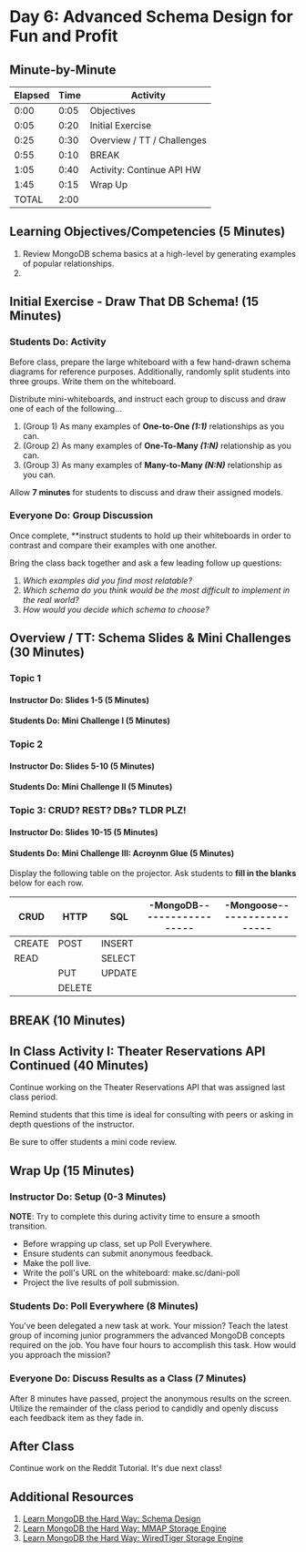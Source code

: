 # Day 6: Advanced Schema Design for Fun and Profit

## Minute-by-Minute

| **Elapsed** | **Time** | **Activity**               |
| ----------- | -------- | ---------------------------|
| 0:00        | 0:05     | Objectives                 |
| 0:05        | 0:20     | Initial Exercise           |
| 0:25        | 0:30     | Overview / TT / Challenges |
| 0:55        | 0:10     | BREAK                      |
| 1:05        | 0:40     | Activity: Continue API HW  |
| 1:45        | 0:15     | Wrap Up                    |
| TOTAL       | 2:00     |                            |

## Learning Objectives/Competencies (5 Minutes)

1. Review MongoDB schema basics at a high-level by generating examples of popular relationships.
2. 

## Initial Exercise - Draw That DB Schema! (15 Minutes)

### Students Do: Activity

Before class, prepare the large whiteboard with a few hand-drawn schema diagrams for reference purposes. Additionally, randomly split students into three groups. Write them on the whiteboard.

Distribute mini-whiteboards, and instruct each group to discuss and draw one of each of the following...

1. (Group 1) As many examples of **One-to-One _(1:1)_** relationships as you can.
1. (Group 2) As many examples of **One-To-Many _(1:N)_** relationship as you can.
1. (Group 3) As many examples of **Many-to-Many _(N:N)_** relationship as you can.

Allow **7 minutes** for students to discuss and draw their assigned models.

### Everyone Do: Group Discussion 

Once complete, **instruct students to hold up their whiteboards in order to contrast and compare their examples with one another.

Bring the class back together and ask a few leading follow up questions:

1. _Which examples did you find most relatable?_
1. _Which schema do you think would be the most difficult to implement in the real world?_
1. _How would you decide which schema to choose?_

## Overview / TT: Schema Slides & Mini Challenges (30 Minutes)

### Topic 1

#### Instructor Do: Slides 1-5 (5 Minutes)

#### Students Do: Mini Challenge I (5 Minutes)

### Topic 2

#### Instructor Do: Slides 5-10 (5 Minutes)

#### Students Do: Mini Challenge II (5 Minutes)

### Topic 3: CRUD? REST? DBs? TLDR PLZ!

#### Instructor Do: Slides 10-15 (5 Minutes)

#### Students Do: Mini Challenge III: Acroynm Glue (5 Minutes)

Display the following table on the projector. Ask students to **fill in the blanks** below for each row.

| **CRUD** | **HTTP** | **SQL** |-**MongoDB**------------------|-**Mongoose**------------------|
| ---------| -------- | --------|------------------------------|-------------------------------|
| CREATE   | POST     | INSERT  |                              |                               |
| READ     |          | SELECT  |                              |                               |
|          | PUT      | UPDATE  |                              |                               |
|          | DELETE   |         |                              |                               |

## BREAK (10 Minutes)

## In Class Activity I: Theater Reservations API Continued (40 Minutes)

Continue working on the Theater Reservations API that was assigned last class period. 

Remind students that this time is ideal for consulting with peers or asking in depth questions of the instructor. 

Be sure to offer students a mini code review.

## Wrap Up (15 Minutes)

### Instructor Do: Setup (0-3 Minutes)

**NOTE**: Try to complete this during activity time to ensure a smooth transition.

* Before wrapping up class, set up Poll Everywhere.
* Ensure students can submit anonymous feedback.
* Make the poll live.
* Write the poll's URL on the whiteboard: make.sc/dani-poll
* Project the live results of poll submission.

### Students Do: Poll Everywhere (8 Minutes)

You've been delegated a new task at work. Your mission? Teach the latest group of incoming junior programmers the advanced MongoDB concepts required on the job. You have four hours to accomplish this task. How would you approach the mission?

### Everyone Do: Discuss Results as a Class (7 Minutes)

After 8 minutes have passed, project the anonymous results on the screen. Utilize the remainder of the class period to candidly and openly discuss each feedback item as they fade in. 

## After Class

Continue work on the Reddit Tutorial. It's due next class!

## Additional Resources

1. [Learn MongoDB the Hard Way: Schema Design](http://learnmongodbthehardway.com/schema/schemadesign/)
1. [Learn MongoDB the Hard Way: MMAP Storage Engine](http://learnmongodbthehardway.com/schema/mmap.mmark/)
1. [Learn MongoDB the Hard Way: WiredTiger Storage Engine](http://learnmongodbthehardway.com/schema/wiredtiger/)
